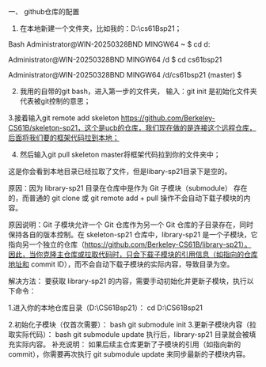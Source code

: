 一、 github仓库的配置
1. 在本地新建一个文件夹，比如我的：D:\cs61Bsp21；

Bash
Administrator@WIN-20250328BND MINGW64 ~
$ cd d:

Administrator@WIN-20250328BND MINGW64 /d
$ cd cs61bsp21

Administrator@WIN-20250328BND MINGW64 /d/cs61bsp21 (master)
$


2. 我用的自带的git bash，进入第一步的文件夹，
输入：git init
是初始化文件夹代表被git控制的意思；

3.接着输入git remote add skeleton https://github.com/Berkeley-CS61B/skeleton-sp21，这个是ucb的仓库，我们现在做的是连接这个远程仓库，后面将我们要的框架代码拉到本地；

4. 然后输入git pull skeleton master将框架代码拉到你的文件夹中；

这是你会看到本地目录已经拉取了文件，但是libary-sp21目录下是空的。

原因：因为 library-sp21 目录在仓库中是作为 Git 子模块（submodule） 存在的，而普通的 git clone 或 git remote add + pull 操作不会自动下载子模块的内容。

原因说明：Git 子模块允许一个 Git 仓库作为另一个 Git 仓库的子目录存在，同时保持各自的版本控制。在 skeleton-sp21 仓库中，library-sp21 是一个子模块，它指向另一个独立的仓库（https://github.com/Berkeley-CS61B/library-sp21）。因此，当你克隆主仓库或拉取代码时，只会下载子模块的引用信息（如指向的仓库地址和 commit ID），而不会自动下载子模块的实际内容，导致目录为空。

解决方法：
要获取 library-sp21 的内容，需要手动初始化并更新子模块，执行以下命令：

1.进入你的本地仓库目录（D:\CS61Bsp21）：
cd D:\CS61Bsp21

2.初始化子模块（仅首次需要）：
bash
git submodule init
3.更新子模块内容（拉取实际代码）：
bash
git submodule update
执行后，library-sp21 目录就会被填充实际内容。
补充说明：
如果后续主仓库更新了子模块的引用（如指向新的 commit），你需要再次执行 git submodule update 来同步最新的子模块内容。
